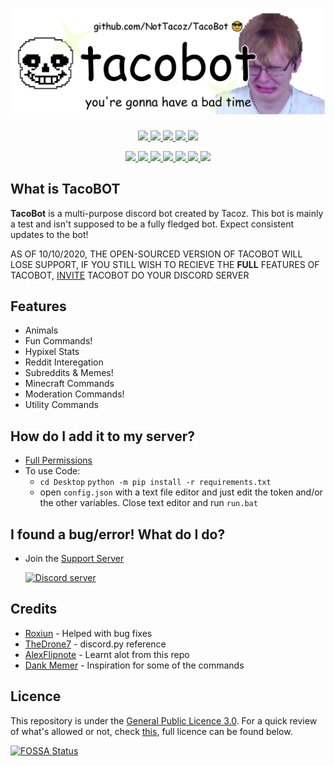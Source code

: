 <h1 align="center">
  <img src="images/banner.png" alt="TacoBot" />
</h1>

<p align="center">
  <a href="https://discord.gg/rUwx8gk">
    <img src="https://img.shields.io/discord/663002132793917480?style=for-the-badge">
  </a>
  <a href="http://twitter.com/NotTacoz">
    <img src="https://img.shields.io/twitter/follow/NotTacoz?color=00acee&style=for-the-badge">
  </a>
  <a href="https://australia.com">
    <img src="https://img.shields.io/badge/Made_In-Australia-e62929?style=for-the-badge">
  </a>
  <a href="https://i.ibb.co/0Zgh8Yf/c4074087283441de471b78e0fb56cf25.gif">
    <img src="https://img.shields.io/badge/Powered_By-EXPLOSION!-b70016?style=for-the-badge">
  </a>
  <a href="https://i.ibb.co/0Zgh8Yf/c4074087283441de471b78e0fb56cf25.gif">
    <img src="https://img.shields.io/badge/Powered_By-EXPLOSION!-b70016?style=for-the-badge">
  </a>
</p>

<p align="center">
  <a href="https://www.python.org/downloads/">
    <img src="https://img.shields.io/badge/Made_With-Python_3.8-3bd8ff?style=for-the-badge">
  </a>
  <a href="https://github.com/psf/black">
    <img src="https://img.shields.io/badge/Code_Styling-Black-000000?style=for-the-badge">
  </a>
  <a href="https://github.com/NotTacoz/TacoBot/blob/master/LICENSE">
    <img src="https://img.shields.io/badge/License-GPL_3.0-00b347?style=for-the-badge">
  </a>
  <a href="https://github.com/NotTacoz">
    <img src="https://img.shields.io/github/followers/NotTacoz?label=Follow&style=for-the-badge">
  </a>
  <a href="https://github.com/NotTacoz/TacoBot">
    <img src="https://img.shields.io/github/forks/NotTacoz/TacoBot?label=Fork&style=for-the-badge">
  </a>
  <a href="https://github.com/NotTacoz/TacoBot/commits/master">
    <img src="https://img.shields.io/github/last-commit/NotTacoz/TacoBot?style=for-the-badge">
  </a>
  <a href="https://github.com/NotTacoz/TacoBot/issues">
    <img src="https://img.shields.io/github/issues/NotTacoz/TacoBot?style=for-the-badge">
  </a>
</p>
  
 
## What is TacoBOT

**TacoBot** is a multi-purpose discord bot created by Tacoz. This bot is mainly a test and isn't supposed to be a fully fledged bot. Expect consistent updates to the bot!


AS OF 10/10/2020, THE OPEN-SOURCED VERSION OF TACOBOT WILL LOSE SUPPORT, IF YOU STILL WISH TO RECIEVE THE **FULL** FEATURES OF TACOBOT, [INVITE](https://discord.com/api/oauth2/authorize?client_id=566193825874182164&permissions=8&scope=bot) TACOBOT DO YOUR DISCORD SERVER
 

## Features

- Animals
- Fun Commands!
- Hypixel Stats
- Reddit Interegation
- Subreddits & Memes!
- Minecraft Commands
- Moderation Commands!
- Utility Commands

## How do I add it to my server?

- [Full Permissions](https://discord.com/api/oauth2/authorize?client_id=566193825874182164&permissions=8&scope=bot)
- To use Code:
  - `cd Desktop` `python -m pip install -r requirements.txt`
  - open `config.json` with a text file editor and just edit the token and/or the other variables. Close text editor and run `run.bat`

## I found a bug/error! What do I do?

- Join the [Support Server](https://discord.io/Tacoz)

  [![Discord server](https://discordapp.com/api/guilds/663002132793917480/embed.png?style=banner3)](https://discord.io/Tacoz)

## Credits

- [Roxiun](https://github.com/Roxiun/) - Helped with bug fixes
- [TheDrone7](https://repl.it/talk/learn/) - discord.py reference
- [AlexFlipnote](https://github.com/AlexFlipnote/discord_bot.py) - Learnt alot from this repo
- [Dank Memer](https://dankmemer.lol/commands) - Inspiration for some of the commands

## Licence

This repository is under the [General Public Licence 3.0](https://www.gnu.org/licenses/gpl-3.0.en.html). For a quick review of what's allowed or not, check [this](https://github.com/NotTacoz/TacoBotPrivate/blob/master/LICENSE), full licence can be found below.

[![FOSSA Status](https://app.fossa.com/api/projects/git%2Bgithub.com%2FNotTacoz%2FTacoBot.svg?type=large)](https://app.fossa.com/projects/git%2Bgithub.com%2FNotTacoz%2FTacoBot?ref=badge_large)
